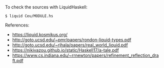 To check the sources with LiquidHaskell:
```
$ liquid Ceu/MODULE.hs
```

References:
* https://liquid.kosmikus.org/
* http://goto.ucsd.edu/~pmr/papers/rondon-liquid-types.pdf
* http://goto.ucsd.edu/~rjhala/papers/real_world_liquid.pdf
* https://nikivazou.github.io/static/Haskell17/a-tale.pdf
* https://www.cs.indiana.edu/~rrnewton/papers/refinement_reflection_draft.pdf
